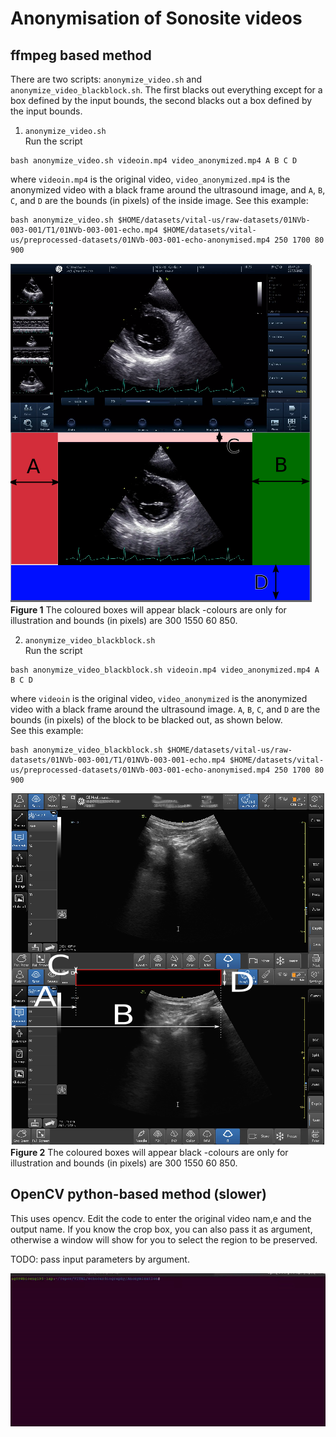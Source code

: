 # Anonymisation of Sonosite videos

## ffmpeg based method
There are two scripts: `anonymize_video.sh` and `anonymize_video_blackblock.sh`. 
The first blacks out everything except for a box defined by the input bounds, the second blacks out a box defined by the input bounds.

1. `anonymize_video.sh`   
Run the script
```
bash anonymize_video.sh videoin.mp4 video_anonymized.mp4 A B C D
```
where `videoin.mp4` is the original video, `video_anonymized.mp4` is the anonymized video with a black frame around the ultrasound image, and `A`, `B`, `C`, and `D` are the bounds (in pixels) of the inside image. 
See this example: 
```
bash anonymize_video.sh $HOME/datasets/vital-us/raw-datasets/01NVb-003-001/T1/01NVb-003-001-echo.mp4 $HOME/datasets/vital-us/preprocessed-datasets/01NVb-003-001-echo-anonymised.mp4 250 1700 80 900 
```
 
![usage image](art/ffmpeg.png)  
**Figure 1** The coloured boxes will appear black -colours are only for illustration and bounds (in pixels) are 300 1550 60 850. 

2. `anonymize_video_blackblock.sh`  
Run the script
```
bash anonymize_video_blackblock.sh videoin.mp4 video_anonymized.mp4 A B C D
```
where `videoin` is the original video, `video_anonymized` is the anonymized video with a black frame around the ultrasound image. 
`A`, `B`, `C`, and `D` are the bounds (in pixels) of the block to be blacked out, as shown below.   
See this example: 
```
bash anonymize_video_blackblock.sh $HOME/datasets/vital-us/raw-datasets/01NVb-003-001/T1/01NVb-003-001-echo.mp4 $HOME/datasets/vital-us/preprocessed-datasets/01NVb-003-001-echo-anonymised.mp4 250 1700 80 900 
```

![usage image](art/ffmpeg2.png)  
**Figure 2** The coloured boxes will appear black -colours are only for illustration and bounds (in pixels) are 300 1550 60 850.

## OpenCV python-based method (slower)
This uses opencv. 
Edit the code to enter the original video nam,e and the output name. 
If you know the crop box, you can also pass it as argument, otherwise a window will show for you to select the region to be preserved.

TODO: pass input parameters by argument.

![usage image](art/usage.gif)



